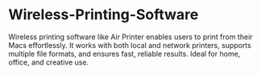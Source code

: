 # Wireless-Printing-Software
Wireless printing software like Air Printer enables users to print from their Macs effortlessly. It works with both local and network printers, supports multiple file formats, and ensures fast, reliable results. Ideal for home, office, and creative use.
